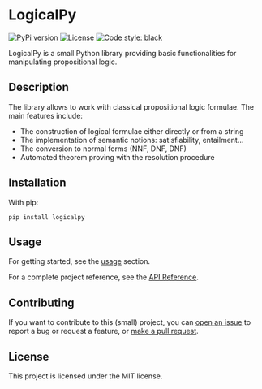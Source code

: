 # LogicalPy

[![PyPi version](https://badgen.net/pypi/v/logicalpy/)](https://pypi.org/project/logicalpy)
[![License](https://img.shields.io/github/license/Cubix1729/logicalpy)](https://github.com/Cubix1729/logicalpy/blob/master/LICENSE)
[![Code style: black](https://img.shields.io/badge/code%20style-black-000000.svg)](https://github.com/psf/black)

LogicalPy is a small Python library providing basic functionalities for manipulating propositional logic.

## Description

The library allows to work with classical propositional logic formulae.
The main features include:

 - The construction of logical formulae either directly or from a string
 - The implementation of semantic notions: satisfiability, entailment...
 - The conversion to normal forms (NNF, DNF, DNF)
 - Automated theorem proving with the resolution procedure

## Installation

With pip:
```
pip install logicalpy
```

## Usage

For getting started, see the [usage](usage/constructing-formulae.md) section.

For a complete project reference, see the [API Reference](api-reference/logicalpy).

## Contributing

If you want to contribute to this (small) project, you can [open an issue](https://github.com/Cubix1729/logicalpy/issues)
to report a bug or request a feature, or [make a pull request](https://github.com/Cubix1729/logicalpy/pulls).

## License

This project is licensed under the MIT license.
